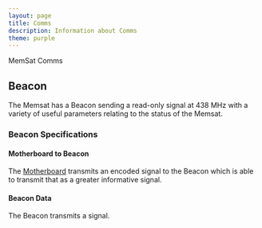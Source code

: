 ```yaml
---
layout: page
title: Comms
description: Information about Comms
theme: purple
---
```


MemSat Comms

## Beacon
The Memsat has a Beacon sending a read-only signal at 438 MHz with a variety of useful parameters relating to the status of the Memsat.

### Beacon Specifications
#### Motherboard to Beacon
The [Motherboard](/about/motherboard/) transmits an encoded signal to the Beacon which is able to transmit that as a greater informative signal.

#### Beacon Data
The Beacon transmits a signal.